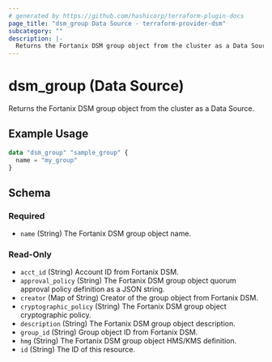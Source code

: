 ```yaml
---
# generated by https://github.com/hashicorp/terraform-plugin-docs
page_title: "dsm_group Data Source - terraform-provider-dsm"
subcategory: ""
description: |-
  Returns the Fortanix DSM group object from the cluster as a Data Source.
---
```


# dsm_group (Data Source)

Returns the Fortanix DSM group object from the cluster as a Data Source.

## Example Usage

```terraform
data "dsm_group" "sample_group" {
  name = "my_group"
}
```

<!-- schema generated by tfplugindocs -->
## Schema

### Required

- `name` (String) The Fortanix DSM group object name.

### Read-Only

- `acct_id` (String) Account ID from Fortanix DSM.
- `approval_policy` (String) The Fortanix DSM group object quorum approval policy definition as a JSON string.
- `creator` (Map of String) Creator of the group object from Fortanix DSM.
- `cryptographic_policy` (String) The Fortanix DSM group object cryptographic policy.
- `description` (String) The Fortanix DSM group object description.
- `group_id` (String) Group object ID from Fortanix DSM.
- `hmg` (String) The Fortanix DSM group object HMS/KMS definition.
- `id` (String) The ID of this resource.

